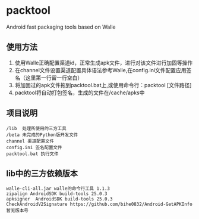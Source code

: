 # packtool
Android fast packaging tools based on Walle

## 使用方法
1. 使用Walle正确配置渠道id，正常生成apk文件，进行对该文件进行加固等操作
2. 在channel文件设置渠道配置具体语法参考Walle,在config.ini文件配置应用签名（这里第一行留一行空白）
3. 将加固过的apk文件拖到packtool.bat上,或使用命令行：packtool [文件路径]
4. packtool将自动打包签名，生成的文件在/cache/apks中

## 项目说明
~~~
/lib  处理所使用的三方工具
/beta 未完成的Python版开发文件
channel 渠道配置文件
config.ini 签名配置文件
packtool.bat 执行文件
~~~
## lib中的三方依赖版本 
~~~
walle-cli-all.jar walle的命令行工具 1.1.3
zipalign AndroidSDK build-tools 25.0.3
apksigner  AndroidSDK build-tools 25.0.3
CheckAndroidV2Signature https://github.com/bihe0832/Android-GetAPKInfo 暂无版本号
~~~~
